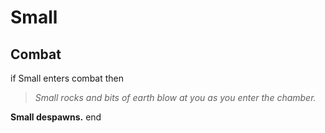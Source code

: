 # Small







## Combat

if  Small enters combat  then


>*Small rocks and bits of earth blow at you as you enter the chamber.*


**Small despawns.**
end
